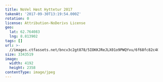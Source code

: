 ```yaml
---
title: NoVel Høst Hyttetur 2017
takenAt: '2017-09-30T13:19:54.000Z'
rotation: 0
license: Attribution-NoDerivs License
geo:
  lat: 62.764083
  lng: 8.813902
tags: []
url: >-
  //images.ctfassets.net/bncv3c2gt878/5IOKKJReJLX01o9PWQYvu/6f68fc82c4036a2f8f8b1312fa8b0ded/novel-hst-hyttetur-2017_37437053941_o
size: 3343519
image:
  width: 4192
  height: 2358
contentType: image/jpeg
---
```


